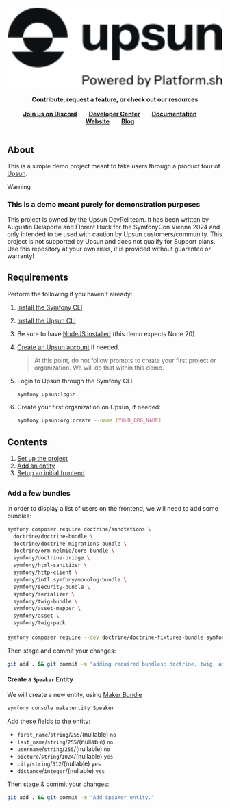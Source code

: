 <p align="center">
<a href="https://www.upsun.com/">
<img src="https://raw.githubusercontent.com/upsun/.github/main/profile/logo.svg" width="500px">
</a>
</p>

<!-- <p align="center">
<a href="https://github.com/platformsh/demo-project/issues">
<img src="https://img.shields.io/github/issues/platformsh/demo-project.svg?style=for-the-badge&labelColor=f4f2f3&color=6046FF&label=Issues" alt="Open issues" />
</a>&nbsp&nbsp
<a href="https://github.com/platformsh/demo-project/pulls">
<img src="https://img.shields.io/github/issues-pr/platformsh/demo-project.svg?style=for-the-badge&labelColor=f4f2f3&color=6046FF&label=Pull%20requests" alt="Open PRs" />
</a>&nbsp&nbsp
<a href="https://github.com/platformsh/demo-project/blob/main/LICENSE">
<img src="https://img.shields.io/static/v1?label=License&message=MIT&style=for-the-badge&labelColor=f4f2f3&color=6046FF" alt="License" />
</a>&nbsp&nbsp
<br /><br /> -->

<p align="center">
<strong>Contribute, request a feature, or check out our resources</strong>
<br />
<br />
<a href="https://discord.gg/PkMc2pVCDV"><strong>Join us on Discord</strong></a>&nbsp&nbsp&nbsp&nbsp&nbsp&nbsp
<a href="https://devcenter.upsun.com/"><strong>Developer Center</strong></a>&nbsp&nbsp&nbsp&nbsp&nbsp&nbsp
<a href="https://docs.upsun.com"><strong>Documentation</strong></a>&nbsp&nbsp&nbsp&nbsp&nbsp&nbsp
<a href="https://upsun.com/"><strong>Website</strong></a>&nbsp&nbsp&nbsp&nbsp&nbsp&nbsp
<a href="https://upsun.com/blog/"><strong>Blog</strong></a>&nbsp&nbsp&nbsp&nbsp&nbsp&nbsp
<br /><br />
</p>

<!-- <h2 align="center">Try the Symfony Upsun demo</h2> -->

## About

This is a simple demo project meant to take users through a product tour of [Upsun](https://upsun.com).

> [!WARNING]
> ### This is a demo meant purely for demonstration purposes
> This project is owned by the Upsun DevRel team. It has been written by Augustin Delaporte and Florent Huck for the SymfonyCon Vienna 2024 and only intended to be used with caution by Upsun customers/community. This project is not supported by Upsun and does not qualify for Support plans. Use this repository at your own risks, it is provided without guarantee or warranty!

## Requirements

Perform the following if you haven't already:

1. [Install the Symfony CLI](https://symfony.com/download)
2. [Install the Upsun CLI](https://docs.upsun.com/administration/cli.html)
3. Be sure to have [NodeJS installed](https://nodejs.org/en/download/package-manager) (this demo expects Node 20).
4. [Create an Upsun account](https://auth.upsun.com/) if needed.

    > At this point, do not follow prompts to create your first project or organization. We will do that within this demo.

5. Login to Upsun through the Symfony CLI:

    ```bash
    symfony upsun:login
    ```

6. Create your first organization on Upsun, if needed:

    ```bash
    symfony upsun:org:create --name [YOUR_ORG_NAME]
    ```

## Contents

1. [Set up the project](./docs/setup.md)
2. [Add an entity](./docs/entity.md)
3. [Setup an initial frontend](./docs/frontend_a.md)

##

### Add a few bundles

In order to display a list of users on the frontend, we will need to add some bundles:

```bash
symfony composer require doctrine/annotations \
  doctrine/doctrine-bundle \
  doctrine/doctrine-migrations-bundle \
  doctrine/orm nelmio/cors-bundle \
  symfony/doctrine-bridge \
  symfony/html-sanitizer \
  symfony/http-client \
  symfony/intl symfony/monolog-bundle \
  symfony/security-bundle \
  symfony/serializer \
  symfony/twig-bundle \
  symfony/asset-mapper \
  symfony/asset \
  symfony/twig-pack

symfony composer require --dev doctrine/doctrine-fixtures-bundle symfony/maker-bundle
```

Then stage and commit your changes:

```bash 
git add . && git commit -m "adding required bundles: doctrine, twig, assets, ..."
```

#### Create a `Speaker` Entity

We will create a new entity, using [Maker Bundle](https://symfony.com/bundles/SymfonyMakerBundle/current/index.html)

```bash
symfony console make:entity Speaker
```

Add these fields to the entity:

- `first_name`/`string`/`255`/(nullable) `no`
- `last_name`/`string`/`255`/(nullable) `no`
- `username`/`string`/`255`/(nullable) `no`
- `picture`/`string`/`1024`/(nullable) `yes`
- `city`/`string`/`512`/(nullable) `yes`
- `distance`/`integer`/(nullable) `yes`

Then stage & commit your changes:

```bash
git add . && git commit -m "Add Speaker entity."
```